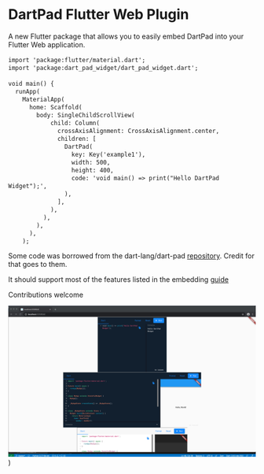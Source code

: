 # DartPad Flutter Web Plugin

A new Flutter package that allows you to easily embed DartPad into your Flutter Web application.

```
import 'package:flutter/material.dart';
import 'package:dart_pad_widget/dart_pad_widget.dart';

void main() {
  runApp(
    MaterialApp(
      home: Scaffold(
        body: SingleChildScrollView(
            child: Column(
              crossAxisAlignment: CrossAxisAlignment.center,
              children: [
                DartPad(
                  key: Key('example1'),
                  width: 500,
                  height: 400,
                  code: 'void main() => print("Hello DartPad Widget");',
                ),
              ],
            ),
          ),
        ),
      ),
    );
```

Some code was borrowed from the dart-lang/dart-pad [repository](https://github.com/dart-lang/dart-pad).
Credit for that goes to them.

It should support most of the features listed in the embedding [guide](https://github.com/dart-lang/dart-pad/wiki/Embedding-Guide)

Contributions welcome

![Example](https://github.com/TimWhiting/dart_pad_widget/blob/master/screen_shot.png))